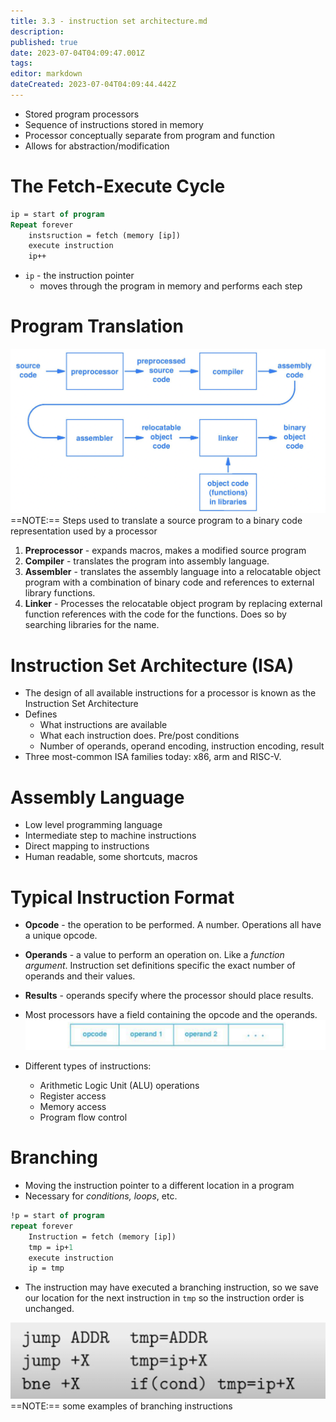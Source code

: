 ```yaml
---
title: 3.3 - instruction set architecture.md
description: 
published: true
date: 2023-07-04T04:09:47.001Z
tags: 
editor: markdown
dateCreated: 2023-07-04T04:09:44.442Z
---
```


- Stored program processors
- Sequence of instructions stored in memory
- Processor conceptually separate from program and function
- Allows for abstraction/modification

# The Fetch-Execute Cycle
```pascal
ip = start of program
Repeat forever
	instsruction = fetch (memory [ip])
	execute instruction
	ip++
```
- `ip` - the instruction pointer
	- moves through the program in memory and performs each step

# Program Translation
![](/images/20220928104251.png)
==NOTE:== Steps used to translate a source program to a binary code representation used by a processor

1. **Preprocessor** - expands macros, makes a modified source program
2. **Compiler** - translates the program into assembly language.
3. **Assembler** - translates the assembly language into a relocatable object program with a combination of binary code and references to external library functions.
4. **Linker** - Processes the relocatable object program by replacing external function references with the code for the functions. Does so by searching libraries for the name.

# Instruction Set Architecture (ISA)
- The design of all available instructions for a processor is known as the Instruction Set Architecture
- Defines
	- What instructions are available
	- What each instruction does. Pre/post conditions
	- Number of operands, operand encoding, instruction encoding, result
- Three most-common ISA families today: x86, arm and RISC-V.

# Assembly Language
- Low level programming language
- Intermediate step to machine instructions
- Direct mapping to instructions
- Human readable, some shortcuts, macros

# Typical Instruction Format
- **Opcode** - the operation to be performed. A number. Operations all have a unique opcode. 
- **Operands** - a value to perform an operation on. Like a *function argument*. Instruction set definitions specific the exact number of operands and their values.
- **Results** - operands specify where the processor should place results.
- Most processors have a field containing the opcode and the operands.
![](/images/20220929222400.png)

- Different types of instructions:
	- Arithmetic Logic Unit (ALU) operations
	- Register access
	- Memory access
	- Program flow control

# Branching
- Moving the instruction pointer to a different location in a program
- Necessary for *conditions, loops*, etc.

```pascal
!p = start of program
repeat forever
	Instruction = fetch (memory [ip])
	tmp = ip+1
	execute instruction
	ip = tmp
```

- The instruction may have executed a branching instruction, so we save our location for the next instruction in `tmp` so the instruction order is unchanged.

![](/images/20221009165741.png)
==NOTE:== some examples of branching instructions
